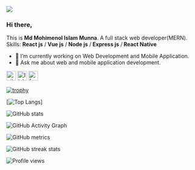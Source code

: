 ![](https://media-exp1.licdn.com/dms/image/C5616AQGDVVMzf-ZI1w/profile-displaybackgroundimage-shrink_200_800/0/1626155121623?e=1635984000&v=beta&t=vMNLVxZo4mmMaTWCu38iLO1nUoRERVB7NRM7CZEQ3UM)
### Hi there,
This is <b>Md Mohimenol Islam Munna</b>. A full stack web developer(MERN).</br>
Skills: <b>React js</b> /<b> Vue js</b> /<b> Node js</b> /<b> Express js</b> /<b> React Native</b>

- 🔭 I’m currently working on Web Development and Mobile Application.  
- 💬 Ask me about web and mobile application development. 

[<img src='https://cdn.jsdelivr.net/npm/simple-icons@3.0.1/icons/github.svg' alt='github' height='25'>](https://github.com/Mohimenol-Islam-Munna)  [<img src='https://cdn.jsdelivr.net/npm/simple-icons@3.0.1/icons/linkedin.svg' alt='linkedin' height='25'>](https://www.linkedin.com/in/mohimenol-munna-a54167132/)  [<img src='https://cdn.jsdelivr.net/npm/simple-icons@3.0.1/icons/facebook.svg' alt='facebook' height='25'>](https://www.facebook.com/mohimenol.munna)  

[![trophy](https://github-profile-trophy.vercel.app/?username=Mohimenol-Islam-Munna)](https://github.com/ryo-ma/github-profile-trophy)

[![Top Langs](https://github-readme-stats.vercel.app/api/top-langs/?username=Mohimenol-Islam-Munna)]

![GitHub stats](https://github-readme-stats.vercel.app/api?username=Mohimenol-Islam-Munna&show_icons=true&count_private=true)  

![GitHub Activity Graph](https://activity-graph.herokuapp.com/graph?username=Mohimenol-Islam-Munna)  

![GitHub metrics](https://metrics.lecoq.io/Mohimenol-Islam-Munna)  

![GitHub streak stats](https://github-readme-streak-stats.herokuapp.com/?user=Mohimenol-Islam-Munna)  

![Profile views](https://gpvc.arturio.dev/Mohimenol-Islam-Munna)  
